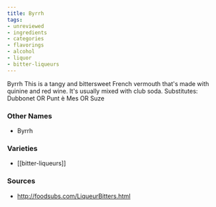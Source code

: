 ```yaml
---
title: Byrrh
tags:
- unreviewed
- ingredients
- categories
- flavorings
- alcohol
- liquor
- bitter-liqueurs
---
```

Byrrh This is a tangy and bittersweet French vermouth that's made with quinine and red wine. It's usually mixed with club soda. Substitutes: Dubbonet OR Punt è Mes OR Suze

### Other Names

* Byrrh

### Varieties

* [[bitter-liqueurs]]

### Sources
* http://foodsubs.com/LiqueurBitters.html
